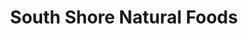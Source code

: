 ---
title: "South Shore Natural Foods"
url: /bridgewater/south-shore-natural-foods/
shop: Bioladen
---